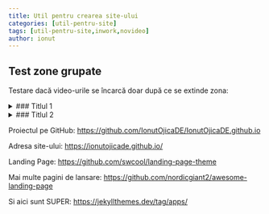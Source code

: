 ```yaml
---
title: Util pentru crearea site-ului
categories: [util-pentru-site]
tags: [util-pentru-site,inwork,novideo]
author: ionut
---
```


## Test zone grupate
Testare dacă video-urile se încarcă doar după ce se extinde zona:
<details><summary>
  ### Titlul 1
  </summary>
  <details><summary>
    #### Subtitlul 1.1
  </summary>
    Conţinutul 1.1
	<div class="youtube" data-id="LMlCN6_vUvs"></div>
  </details>
  <details><summary>
    #### Subtitlul 1.2
  </summary>
    Conţinutul 1.2
	<div class="youtube" data-id="LMlCN6_vUvs"></div>
  </details>
</details>
<details><summary>
  ### Titlul 2
  </summary>
  <details><summary>
    #### Subtitlul 2.1
  </summary>
    Conţinutul 2.1
  </details>
  <details><summary>
    #### Subtitlul 2.2
  </summary>
    Conţinutul 2.2
  </details>
</details>

Proiectul pe GitHub:
https://github.com/IonutOjicaDE/IonutOjicaDE.github.io

Adresa site-ului:
https://ionutojicade.github.io/

Landing Page:
https://github.com/swcool/landing-page-theme

Mai multe pagini de lansare:
https://github.com/nordicgiant2/awesome-landing-page

Si aici sunt SUPER:
https://jekyllthemes.dev/tag/apps/
